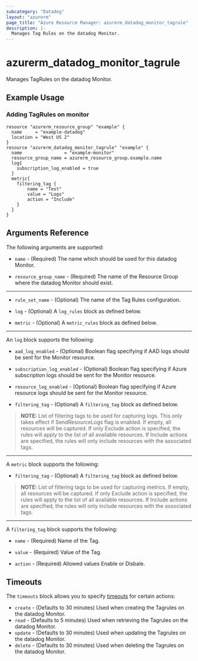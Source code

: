 ```yaml
---
subcategory: "Datadog"
layout: "azurerm"
page_title: "Azure Resource Manager: azurerm_datadog_monitor_tagrule"
description: |-
  Manages Tag Rules on the datadog Monitor.
---
```


# azurerm_datadog_monitor_tagrule

Manages TagRules on the datadog Monitor.

## Example Usage

### Adding TagRules on monitor
```hcl
resource "azurerm_resource_group" "example" {
  name     = "example-datadog"
  location = "West US 2"
}
resource "azurerm_datadog_monitor_tagrule" "example" {
  name                = "example-monitor"
  resource_group_name = azurerm_resource_group.example.name
  log{
    subscription_log_enabled = true
  }
  metric{
    filtering_tag {
        name = "Test"
        value = "Logs"
        action = "Include"
    }
  }
}
```

## Arguments Reference

The following arguments are supported:

* `name` - (Required) The name which should be used for this datadog Monitor.

* `resource_group_name` - (Required) The name of the Resource Group where the datadog Monitor should exist.

---

* `rule_set_name` - (Optional) The name of the Tag Rules configuration.

* `log` - (Optional) A `log_rules` block as defined below.

* `metric` - (Optional) A `metric_rules` block as defined below.

---

An `log` block supports the following:

* `aad_log_enabled` - (Optional) Boolean flag specifying if AAD logs should be sent for the Monitor resource.

* `subscription_log_enabled` - (Optional) Boolean flag specifying if Azure subscription logs should be sent for the Monitor resource.

* `resource_log_enabled` - (Optional) Boolean flag specifying if Azure resource logs should be sent for the Monitor resource.

* `filtering_tag` - (Optional) A `filtering_tag` block as defined below.

> **NOTE:** List of filtering tags to be used for capturing logs. This only takes effect if SendResourceLogs flag is enabled. If empty, all resources will be captured. If only Exclude action is specified, the rules will apply to the list of all available resources. If Include actions are specified, the rules will only include resources with the associated tags.
---

A `metric` block supports the following:

* `filtering_tag` - (Optional) A `filtering_tag` block as defined below.

> **NOTE:** List of filtering tags to be used for capturing metrics. If empty, all resources will be captured. If only Exclude action is specified, the rules will apply to the list of all available resources. If Include actions are specified, the rules will only include resources with the associated tags.
---

A `filtering_tag` block supports the following:

* `name` - (Required) Name of the Tag.

* `value` - (Required) Value of the Tag.

* `action` - (Required) Allowed values Enable or Disbale.

## Timeouts

The `timeouts` block allows you to specify [timeouts](https://www.terraform.io/docs/configuration/resources.html#timeouts) for certain actions:

* `create` - (Defaults to 30 minutes) Used when creating the Tagrules on the datadog Monitor.
* `read` - (Defaults to 5 minutes) Used when retrieving the Tagrules on the datadog Monitor.
* `update` - (Defaults to 30 minutes) Used when updating the Tagrules on the datadog Monitor.
* `delete` - (Defaults to 30 minutes) Used when deleting the Tagrules on the datadog Monitor.